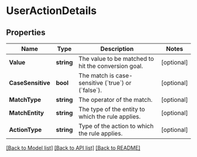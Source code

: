 # UserActionDetails

## Properties

Name | Type | Description | Notes
------------ | ------------- | ------------- | -------------
**Value** | **string** | The value to be matched to hit the conversion goal. | [optional] 
**CaseSensitive** | **bool** | The match is case-sensitive (&#x60;true&#x60;) or (&#x60;false&#x60;). | [optional] 
**MatchType** | **string** | The operator of the match. | [optional] 
**MatchEntity** | **string** | The type of the entity to which the rule applies. | [optional] 
**ActionType** | **string** | Type of the action to which the rule applies. | [optional] 

[[Back to Model list]](../README.md#documentation-for-models) [[Back to API list]](../README.md#documentation-for-api-endpoints) [[Back to README]](../README.md)



